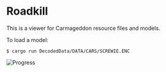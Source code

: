 # Roadkill

This is a viewer for Carmageddon resource files and models.

To load a model:

    $ cargo run DecodedData/DATA/CARS/SCREWIE.ENC

![Progress](https://dl.dropboxusercontent.com/s/4ic8aw48rszfqqw/2017-08-30%20at%2002.10.png)
